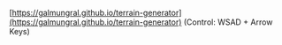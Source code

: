 [https://galmungral.github.io/terrain-generator](https://galmungral.github.io/terrain-generator) (Control: WSAD + Arrow Keys)
